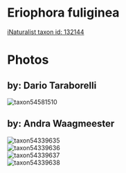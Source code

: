 
Eriophora fuliginea
===================
  
[iNaturalist taxon id: 132144](https://www.inaturalist.org/taxa/132144)
# Photos

## by: Dario Taraborelli
  
![taxon54581510](https://inaturalist-open-data.s3.amazonaws.com/photos/58942313/medium.jpg)
## by: Andra Waagmeester
  
![taxon54339635](https://inaturalist-open-data.s3.amazonaws.com/photos/58685334/medium.jpeg)  
![taxon54339636](https://inaturalist-open-data.s3.amazonaws.com/photos/58685363/medium.jpeg)  
![taxon54339637](https://inaturalist-open-data.s3.amazonaws.com/photos/58685348/medium.jpeg)  
![taxon54339638](https://inaturalist-open-data.s3.amazonaws.com/photos/58685360/medium.jpeg)
